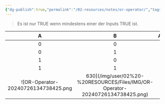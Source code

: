 ```yaml
---
{"dg-publish":true,"permalink":"/02-resources/notes/or-operator/","tags":["informatik","mathe"],"updated":"2024-08-06T03:45:25.000+02:00"}
---
```


>Es ist nur TRUE wenn mindestens einer der Inputs TRUE ist.

|  A  |  B  | **A∨B** |
| :-: | :-: | :-----: |
|  0  |  0  |  **0**  |
|  0  |  1  |  **1**  |
|  1  |  0  |  **1**  |
|  1  |  1  |  **1**  |
![OR-Operator-20240726134738425.png|630](/img/user/02%20-%20RESOURCES/Files/IMG/OR-Operator-20240726134738425.png)
